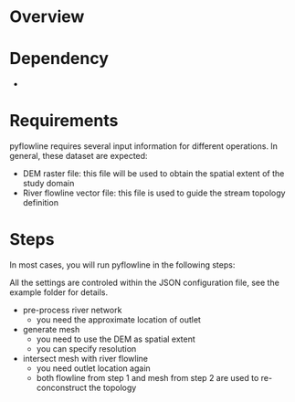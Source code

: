 # Overview

# Dependency

* 


# Requirements

pyflowline requires several input information for different operations. In general, these dataset are expected:

* DEM raster file: this file will be used to obtain the spatial extent of the study domain
* River flowline vector file: this file is used to guide the stream topology definition



# Steps

In most cases, you will run pyflowline in the following steps:

All the settings are controled within the JSON configuration file, see the example folder for details.

- pre-process river network
    * you need the approximate location of outlet
- generate mesh
    * you need to use the DEM as spatial extent
    * you can specify resolution
- intersect mesh with river flowline
    * you need outlet location again
    * both flowline from step 1 and mesh from step 2 are used to re-conconstruct the topology





